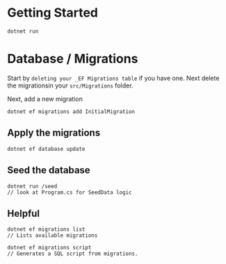 # Getting Started

    dotnet run

# Database / Migrations

Start by `deleting your _EF Migrations table` if you have one.
Next delete the migrationsin your `src/Migrations` folder.

Next, add a new migration

    dotnet ef migrations add InitialMigration

## Apply the migrations

    dotnet ef database update

## Seed the database

    dotnet run /seed
    // look at Program.cs for SeedData logic

## Helpful

    dotnet ef migrations list
    // Lists available migrations

    dotnet ef migrations script
    // Generates a SQL script from migrations.
